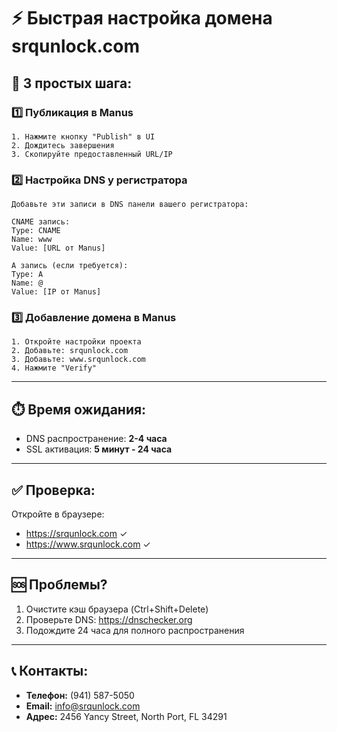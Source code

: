 # ⚡ Быстрая настройка домена srqunlock.com

## 🎯 3 простых шага:

### 1️⃣ Публикация в Manus
```
1. Нажмите кнопку "Publish" в UI
2. Дождитесь завершения
3. Скопируйте предоставленный URL/IP
```

### 2️⃣ Настройка DNS у регистратора
```
Добавьте эти записи в DNS панели вашего регистратора:

CNAME запись:
Type: CNAME
Name: www
Value: [URL от Manus]

A запись (если требуется):
Type: A
Name: @
Value: [IP от Manus]
```

### 3️⃣ Добавление домена в Manus
```
1. Откройте настройки проекта
2. Добавьте: srqunlock.com
3. Добавьте: www.srqunlock.com
4. Нажмите "Verify"
```

---

## ⏱️ Время ожидания:
- DNS распространение: **2-4 часа**
- SSL активация: **5 минут - 24 часа**

---

## ✅ Проверка:
Откройте в браузере:
- https://srqunlock.com ✓
- https://www.srqunlock.com ✓

---

## 🆘 Проблемы?
1. Очистите кэш браузера (Ctrl+Shift+Delete)
2. Проверьте DNS: https://dnschecker.org
3. Подождите 24 часа для полного распространения

---

## 📞 Контакты:
- **Телефон:** (941) 587-5050
- **Email:** info@srqunlock.com
- **Адрес:** 2456 Yancy Street, North Port, FL 34291

